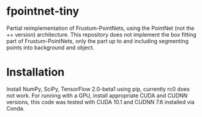 # fpointnet-tiny
Partial reimplementation of Frustum-PointNets, using the PointNet (not the ++ version) architecture.
This repository does not implement the box fitting part of Frustum-PointNets, only the part up to and including segmenting points into background and object.

# Installation
Install NumPy, SciPy, TensorFlow 2.0-beta1 using pip, currently rc0 does not work. 
For running with a GPU, install appropriate CUDA and CUDNN versions, this code was tested with CUDA 10.1 and CUDNN 7.6 installed via Conda.
